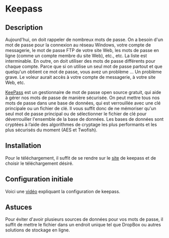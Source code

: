 # Keepass

## Description

Aujourd'hui, on doit rappeler de nombreux mots de passe. On a besoin d'un mot de passe pour la connexion au réseau Windows, votre compte de messagerie, le mot de passe FTP de votre site Web, les mots de passe en ligne (comme un compte membre du site Web), etc., etc. La liste est interminable. En outre, on doit utiliser des mots de passe différents pour chaque compte. Parce que si on utilise un seul mot de passe partout et que quelqu'un obtient ce mot de passe, vous avez un problème ... Un problème grave. Le voleur aurait accès à votre compte de messagerie, à votre site Web, etc.

[KeePass](https://keepass.info/) est un gestionnaire de mot de passe open source gratuit, qui aide à gérer nos mots de passe de manière sécurisée. On peut mettre tous nos mots de passe dans une base de données, qui est verrouillée avec une clé principale ou un fichier de clé. Il vous suffit donc de ne mémoriser qu'un seul mot de passe principal ou de sélectionner le fichier de clé pour déverrouiller l'ensemble de la base de données. Les bases de données sont cryptées à l’aide des algorithmes de cryptage les plus performants et les plus sécurisés du moment (AES et Twofish).

## Installation

Pour le téléchargement, il suffit de se rendre sur le [site](https://keepass.info/download.html) de keepass et de choisir le téléchargement désiré.

## Configuration initiale

Voici une [vidéo](https://www.youtube.com/watch?v=GyuVLIbmI5U) expliquant la configuration de keepass.

## Astuces

Pour éviter d'avoir plusieurs sources de données pour vos mots de passe, il suffit de mettre le fichier dans un endroit unique tel que DropBox ou autres solutions de stockage en ligne.
